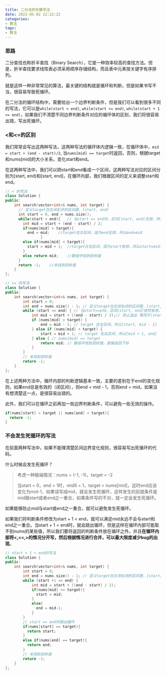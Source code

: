 ```yaml
---
title: 二分法的优雅写法
date: 2022-05-02 22:22:22
categories:
- 算法
tags:
- 算法
---
```


### 思路

二分查找也称折半查找（Binary Search），它是一种效率较高的查找方法。但是，折半查找要求线性表必须采用顺序存储结构，而且表中元素按关键字有序排列。

就是这样一种非常常见的算法，最关键的结构就是循环和判断，但是如果书写不当，很容易导致死循环。

在二分法的循环结构中，需要给出一个边界判断条件，但是我们可以看到很多不同的写法，它可以是`while(start < end)`, `while(start <= end)`, `while(start + 1 <= end)`，如果我们不清楚不同边界判断条件对应的循环体的区别，我们将很容易出错，写出死循环。

### <和<=的区别

我们常常会写出这两种写法，这两种写法的循环体内逻辑一致，在循环体中，`mid = start + (end - start)/2`, 当`nums[mid] == target`时返回，否则，根据target和nums[mid]的大小关系，变化start和end。

在这两种写法中，我们可以把start和end看成一个区间，这两种写法对应的区间分别为[start, end)和[start, end]，在循环内部，我们根据区间的定义来调整start和end。

```C++
// < 的写法
class Solution {
public:
    int search(vector<int>& nums, int target) {
      // 定义target在左闭右开的区间里，[start, end)
      int start = 0, end = nums.size();
      while(start < end){	// 当start == end时，区间[start, end)无效，所以用 < 
        int mid = start + (end - start) / 2;
        if(nums[mid] > target){
          end = mid;	//target在左区间，因为end无效，所以end=mid
				}
        else if(nums[mid] < target){
          start = mid + 1;	//target在右区间，因为start有效，所以start=mid+1
        }
        else return mid;	//数组中找到目标值
      }
      return -1;	//未找到目标值
    }
};

```



```C++
// <= 的写法
class Solution {
public:
    int search(vector<int>& nums, int target) {
        int start = 0;
        int end = nums.size() - 1; // 定义target在左闭右闭的区间里，[start, end]
        while (start <= end) { // 当start==end，区间[start, end]依然有效，所以用 <=
            int mid = start + ((end - start) / 2);// 防止溢出 等同于(start + end)/2
            if (nums[mid] > target) {
                end = mid - 1; // target 在左区间，所以[start, mid - 1]
            } else if (nums[mid] < target) {
                start = mid + 1; // target 在右区间，所以[mid + 1, end]
            } else { // nums[mid] == target
                return mid; // 数组中找到目标值，直接返回下标
            }
        }
        // 未找到目标值
        return -1;
    }
};

```

在上述两种方法中，循环内部的判断逻辑基本一致，主要的差别在于end的变化规则，如果end总是有效的（闭区间），则end = mid - 1，否则end = mid，如果没有想清楚这一点，是很容易出错的。

此外，我们可以在循环之前再加一些边界判断条件，可以避免一些无效的操作。

```C++
if(nums[start] > target || nums[end] < target){
  return -1;
}
```

### 不会发生死循环的写法

在前面两种写法中，如果不能理清楚区间边界变化规则，很容易写出死循环的代码。

什么时候会发生死循环？

> 考虑一种极端情况：nums = {-1, -1}，target = -2
>
> 当start = 0，end = 1时，midß = 1，target < nums[mid]，这时end应该变化为mid-1，如果误写成mid，就会发生死循环，这样发生的前提条件是mid跟start或者end之一重合，如果条件写的不对，就一定会发生死循环。

如果能够防止mid与start或end之一重合，就可以避免发生死循环。

如果我们将判断条件修改为start + 1  < end，就可以满足mid永远不会与start和end之一重合。当start + 1 = end时，就会跳出循环，但是这样在循环内部可能取不到nums的某些值，所以我们要将返回的判断条件放在循环之外，并且**在循环内部将<,==,>的情况分开写，然后根据情况进行合并，可以最大限度减少bug的出现**。

```C++
// start + 1 < end的写法
class Solution {
public:
    int search(vector<int>& nums, int target) {
        int start = 0;
        int end = nums.size() - 1; // 定义target在左闭右闭的区间里，[start, end]
        while (start +1 <= end) { 
            int mid = start + ((end - start) / 2);
            if(nums[mid] >= target){
              start = mid;
            }
          	else{
              end = mid-1;
            }
        }
      	// start == end时跳出循环
      	if(nums[start] == target){
          return start;
        }
      	else if(nums[end] == target){
          return end;
        }
        // 未找到目标值
        return -1;
    }
};
```

